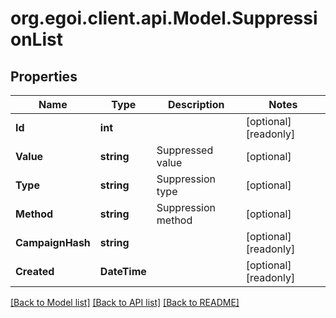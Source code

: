 
# org.egoi.client.api.Model.SuppressionList

## Properties

Name | Type | Description | Notes
------------ | ------------- | ------------- | -------------
**Id** | **int** |  | [optional] [readonly] 
**Value** | **string** | Suppressed value | [optional] 
**Type** | **string** | Suppression type | [optional] 
**Method** | **string** | Suppression method | [optional] 
**CampaignHash** | **string** |  | [optional] [readonly] 
**Created** | **DateTime** |  | [optional] [readonly] 

[[Back to Model list]](../README.md#documentation-for-models)
[[Back to API list]](../README.md#documentation-for-api-endpoints)
[[Back to README]](../README.md)

